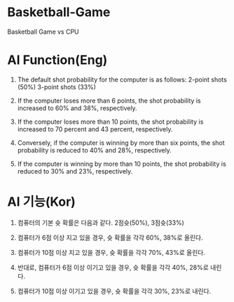 # Basketball-Game
Basketball Game vs CPU

# AI Function(Eng)
1. The default shot probability for the computer is as follows: 2-point shots (50%) 3-point shots (33%)

2. If the computer loses more than 6 points, the shot probability is increased to 60% and 38%, respectively.

3. If the computer loses more than 10 points, the shot probability is increased to 70 percent and 43 percent, respectively.

4. Conversely, if the computer is winning by more than six points, the shot probability is reduced to 40% and 28%, respectively.

5. If the computer is winning by more than 10 points, the shot probability is reduced to 30% and 23%, respectively.

# AI 기능(Kor)
1. 컴퓨터의 기본 슛 확률은 다음과 같다. 2점슛(50%), 3점슛(33%)

2. 컴퓨터가 6점 이상 지고 있을 경우, 슛 확률을 각각 60%, 38%로 올린다.

3. 컴퓨터가 10점 이상 지고 있을 경우, 슛 확률을 각각 70%, 43%로 올린다.

4. 반대로, 컴퓨터가 6점 이상 이기고 있을 경우, 슛 확률을 각각 40%, 28%로 내린다.

5. 컴퓨터가 10점 이상 이기고 있을 경우, 슛 확률을 각각 30%, 23%로 내린다.

